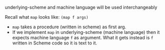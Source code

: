 underlying-scheme and machine language will be used interchangeably

Recall what `map` looks like:
`(map f args)`

- `map` takes a procedure (written in scheme) as first arg.
- If we implement `map` in underlying-scheme (machine language) then it expects machine language `f` as argument. What it gets instead is `f` written in Scheme code so it is text to it.
